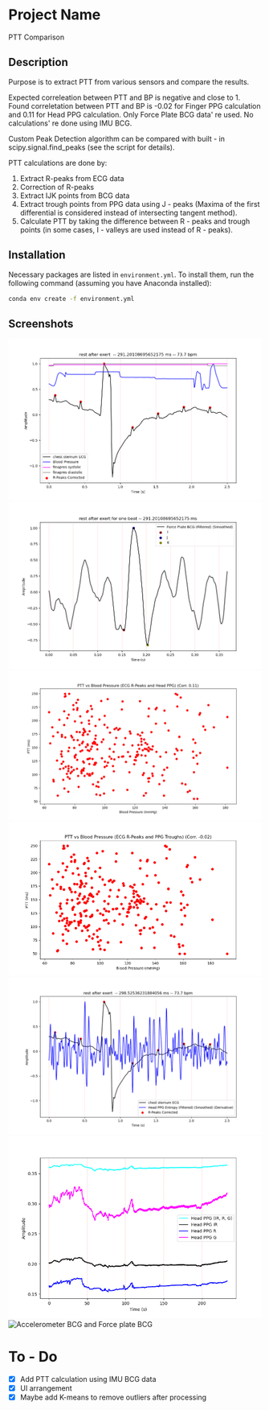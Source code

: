 # Project Name

PTT Comparison

## Description

Purpose is to extract PTT from various sensors and compare the results.

Expected correleation between PTT and BP is negative and close to 1. Found correletation between PTT and BP is -0.02 for 
Finger PPG calculation and 0.11 for Head PPG calculation. Only Force Plate BCG data' re used. No calculations' re done using IMU BCG.

Custom Peak Detection algorithm can be compared with built - in scipy.signal.find_peaks (see the script for details).

PTT calculations are done by:

1. Extract R-peaks from ECG data
2. Correction of R-peaks
3. Extract IJK points from BCG data
4. Extract trough points from PPG data using J - peaks (Maxima of the first differential is considered instead of intersecting tangent method).
5. Calculate PTT by taking the difference between R - peaks and trough points (in some cases, I - valleys are used instead of R - peaks).

## Installation

Necessary packages are listed in `environment.yml`. To install them, run the following command (assuming you have Anaconda installed):

```bash
conda env create -f environment.yml
```

## Screenshots

![R-peaks detected in ECG](./figures/r_peak_detection.png)
![Force Plate BCG - Peak detection](./figures/bcg_peak_detection.png)
![Average PTT Calculated w/ Head PPG Entropy](./figures/bp_vs_head_ppg.png)
![Average PTT Calculated w/ Finger PPG](./figures/ptt_w_ppg.png)
![Head PPG Entropy and ECG](./figures/average_ptt_head_ppg.png)
![Head PPG Entropy and Individual Head PPG values (IR, R, G)](./figures/head_ppg_shannon_applied.png)
![Accelerometer BCG and Force plate BCG](./figures/imu_bcg_vs_forceplate_bcg.png)

# To - Do

- [x] Add PTT calculation using IMU BCG data
- [x] UI arrangement
- [x] Maybe add K-means to remove outliers after processing